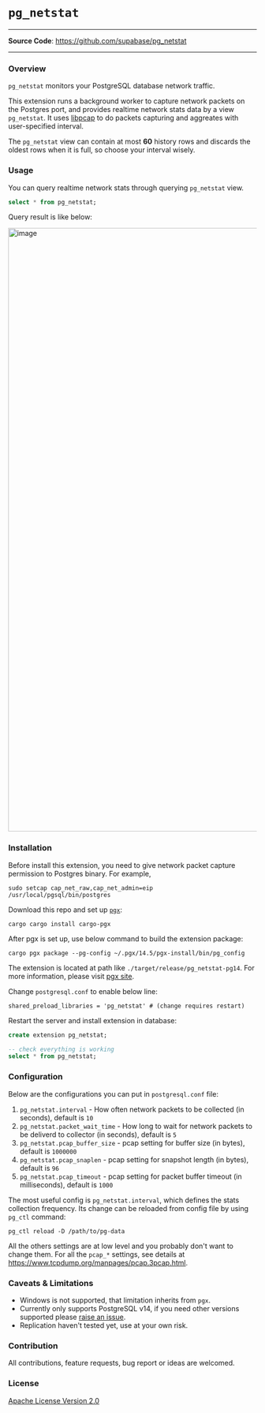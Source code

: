 # `pg_netstat`

---

**Source Code**: <a href="https://github.com/supabase/pg_netstat" target="_blank">https://github.com/supabase/pg_netstat</a>

---

### Overview

`pg_netstat` monitors your PostgreSQL database network traffic.

This extension runs a background worker to capture network packets on the Postgres port, and provides realtime network stats data by a view `pg_netstat`. It uses [libpcap](https://www.tcpdump.org/manpages/pcap.3pcap.html) to do packets capturing and aggreates with user-specified interval.

The `pg_netstat` view can contain at most **60** history rows and discards the oldest rows when it is full, so choose your interval wisely.

### Usage

You can query realtime network stats through querying `pg_netstat` view.

```sql
select * from pg_netstat;
```

Query result is like below:

<img width="1224" alt="image" src="https://user-images.githubusercontent.com/19306324/185877241-2fe2f1cd-193b-4334-bf22-d0fd6f95dfa3.png">


### Installation

Before install this extension, you need to give network packet capture permission to Postgres binary. For example,

```
sudo setcap cap_net_raw,cap_net_admin=eip /usr/local/pgsql/bin/postgres
```

Download this repo and set up [`pgx`](https://github.com/tcdi/pgx):

```
cargo cargo install cargo-pgx
```

After pgx is set up, use below command to build the extension package:

```
cargo pgx package --pg-config ~/.pgx/14.5/pgx-install/bin/pg_config
```

The extension is located at path like `./target/release/pg_netstat-pg14`. For more information, please visit [pgx site](https://github.com/tcdi/pgx).

Change `postgresql.conf` to enable below line:

```
shared_preload_libraries = 'pg_netstat' # (change requires restart)
```

Restart the server and install extension in database:

```sql
create extension pg_netstat;

-- check everything is working
select * from pg_netstat;
```

### Configuration

Below are the configurations you can put in `postgresql.conf` file:

1. `pg_netstat.interval` - How often network packets to be collected (in seconds), default is `10`
2. `pg_netstat.packet_wait_time` - How long to wait for network packets to be deliverd to collector (in seconds), default is `5`
3. `pg_netstat.pcap_buffer_size` - pcap setting for buffer size (in bytes), default is `1000000`
4. `pg_netstat.pcap_snaplen` - pcap setting for snapshot length (in bytes), default is `96`
5. `pg_netstat.pcap_timeout` - pcap setting for packet buffer timeout (in milliseconds), default is `1000`

The most useful config is `pg_netstat.interval`, which defines the stats collection frequency. Its change can be reloaded from config file by using `pg_ctl` command:

```
pg_ctl reload -D /path/to/pg-data
```

All the others settings are at low level and you probably don't want to change them. For all the `pcap_*` settings, see details at https://www.tcpdump.org/manpages/pcap.3pcap.html.

### Caveats & Limitations

- Windows is not supported, that limitation inherits from `pgx`.
- Currently only supports PostgreSQL v14, if you need other versions supported please [raise an issue](https://github.com/supabase/pg_netstat/issues).
- Replication haven't tested yet, use at your own risk.

### Contribution

All contributions, feature requests, bug report or ideas are welcomed.

### License

[Apache License Version 2.0](./LICENSE)

